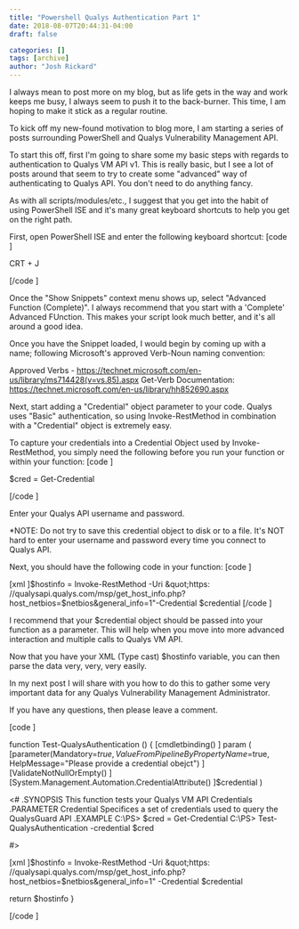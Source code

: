 ```yaml
---
title: "Powershell Qualys Authentication Part 1"
date: 2018-08-07T20:44:31-04:00
draft: false

categories: []
tags: [archive]
author: "Josh Rickard"
---
```

I always mean to post more on my blog, but as life gets in the way and work keeps me busy, I always seem to push it to the back-burner. This time, I am hoping to make it stick as a regular routine.

To kick off my new-found motivation to blog more, I am starting a series of posts surrounding PowerShell and Qualys Vulnerability Management API.

To start this off, first I'm going to share some my basic steps with regards to authentication to Qualys VM API v1. This is really basic, but I see a lot of posts around that seem to try to create some "advanced" way of authenticating to Qualys API. You don't need to do anything fancy.

As with all scripts/modules/etc., I suggest that you get into the habit of using PowerShell ISE and it's many great keyboard shortcuts to help you get on the right path.

First, open PowerShell ISE and enter the following keyboard shortcut: [code
                    ]

CRT + J

[/code
                    ]

Once the "Show Snippets" context menu shows up, select "Advanced Function (Complete)". I always recommend that you start with a 'Complete' Advanced FUnction. This makes your script look much better, and it's all around a good idea.

Once you have the Snippet loaded, I would begin by coming up with a name; following Microsoft's approved Verb-Noun naming convention:

Approved Verbs - <a href="https://technet.microsoft.com/en-us/library/ms714428(v=vs.85).aspx">https://technet.microsoft.com/en-us/library/ms714428(v=vs.85).aspx</a>
Get-Verb Documentation: <a href="https://technet.microsoft.com/en-us/library/hh852690.aspx">https://technet.microsoft.com/en-us/library/hh852690.aspx</a>

Next, start adding a "Credential" object parameter to your code. Qualys uses "Basic" authentication, so using Invoke-RestMethod in combination with a "Credential" object is extremely easy.

To capture your credentials into a Credential Object used by Invoke-RestMethod, you simply need the following before you run your function or within your function: [code
                    ]

$cred = Get-Credential

[/code
                    ]


Enter your Qualys API username and password.

*NOTE: Do not try to save this credential object to disk or to a file. It's NOT hard to enter your username and password every time you connect to Qualys API.

Next, you should have the following code in your function: [code
                    ]

[xml
                    ]$hostinfo = Invoke-RestMethod -Uri &quot;https: //qualysapi.qualys.com/msp/get_host_info.php?host_netbios=$netbios&amp;general_info=1&quot;-Credential $credential [/code
                    ]


I recommend that your $credential object should be passed into your function as a parameter. This will help when you move into more advanced interaction and multiple calls to Qualys VM API.

Now that you have your XML (Type cast) $hostinfo variable, you can then parse the data very, very, very easily.

In my next post I will share with you how to do this to gather some very important data for any Qualys Vulnerability Management Administrator.

If you have any questions, then please leave a comment.


[code
                    ]

function Test-QualysAuthentication ()
{
                        [cmdletbinding()
                        ]
param (
[parameter(Mandatory=$true,
ValueFromPipelineByPropertyName=$true,
HelpMessage=&quot;Please provide a credential obejct&quot;)
                        ]
[ValidateNotNullOrEmpty()
                        ]
[System.Management.Automation.CredentialAttribute()
                        ]$credential
)

&lt;# .SYNOPSIS This function tests your Qualys VM API Credentials .PARAMETER Credential Specifices a set of credentials used to query the QualysGuard API .EXAMPLE C:\PS&gt; $cred = Get-Credential
C:\PS&gt; Test-QualysAuthentication -credential $cred

#&gt;

[xml
                        ]$hostinfo = Invoke-RestMethod -Uri &quot;https: //qualysapi.qualys.com/msp/get_host_info.php?host_netbios=$netbios&amp;general_info=1&quot; -Credential $credential

return $hostinfo
                    }

[/code
                    ]

